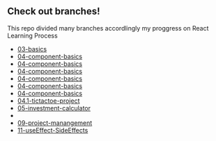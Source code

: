 ## Check out branches!
This repo divided many branches accordlingly my proggress on React Learning Process

* [03-basics](https://github.com/alpolcaymis/React/tree/03-basics)
* [04-component-basics](https://github.com/alpolcaymis/React/tree/04-component-basics)
* [04-component-basics](/alpolcaymis/React/tree/04-component-basics)
* [04-component-basics](React/tree/04-component-basics)
* [04-component-basics](/tree/04-component-basics)
* [04-component-basics](tree/04-component-basics)
* [04-component-basics](/04-component-basics)
* [04.1-tictactoe-project](https://github.com/alpolcaymis/React/tree/04.1-tictactoe-project)
* [05-investment-calculator](https://github.com/alpolcaymis/React/tree/05-investment-calculator)
* 
* [09-project-manangement](https://github.com/alpolcaymis/React/tree/09-project-manangement)
* [11-useEffect-SideEffects](https://github.com/alpolcaymis/React/tree/11-useEffect-SideEffects)


